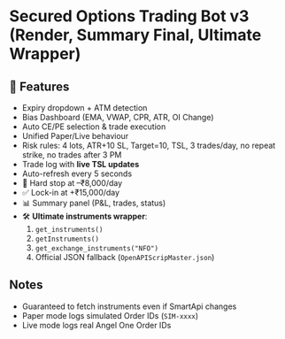 # Secured Options Trading Bot v3 (Render, Summary Final, Ultimate Wrapper)

## 🚀 Features
- Expiry dropdown + ATM detection
- Bias Dashboard (EMA, VWAP, CPR, ATR, OI Change)
- Auto CE/PE selection & trade execution
- Unified Paper/Live behaviour
- Risk rules: 4 lots, ATR+10 SL, Target=10, TSL, 3 trades/day, no repeat strike, no trades after 3 PM
- Trade log with **live TSL updates**
- Auto-refresh every 5 seconds
- 🚫 Hard stop at –₹8,000/day
- ✅ Lock-in at +₹15,000/day
- 📊 Summary panel (P&L, trades, status)
- 🛠 **Ultimate instruments wrapper**:  
  1. `get_instruments()`  
  2. `getInstruments()`  
  3. `get_exchange_instruments("NFO")`  
  4. Official JSON fallback (`OpenAPIScripMaster.json`)

## Notes
- Guaranteed to fetch instruments even if SmartApi changes
- Paper mode logs simulated Order IDs (`SIM-xxxx`)
- Live mode logs real Angel One Order IDs
